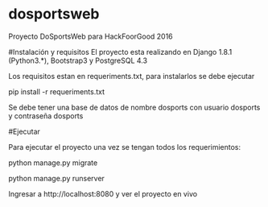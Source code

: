 # dosportsweb
Proyecto DoSportsWeb para HackFoorGood 2016

#Instalación y requisitos
El proyecto esta realizando en Django 1.8.1 (Python3.*), Bootstrap3 y PostgreSQL 4.3

Los requisitos estan en requeriments.txt, para instalarlos se debe ejecutar
  
  pip install -r requeriments.txt
  
Se debe tener una base de datos de nombre dosports con usuario dosports y contraseña dosports 

#Ejecutar

Para ejecutar el proyecto una vez se tengan todos los requerimientos: 

  python manage.py migrate
  
  python manage.py runserver 
  
Ingresar a http://localhost:8080 y ver el proyecto en vivo
